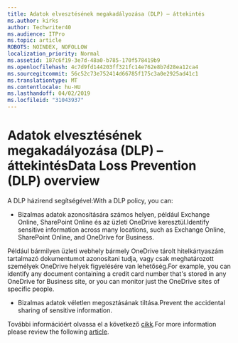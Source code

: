 ```yaml
---
title: Adatok elvesztésének megakadályozása (DLP) – áttekintés
ms.author: kirks
author: Techwriter40
ms.audience: ITPro
ms.topic: article
ROBOTS: NOINDEX, NOFOLLOW
localization_priority: Normal
ms.assetid: 187c6f19-3e7d-48a0-b785-170f578419b9
ms.openlocfilehash: 4c7d9fd144203ff321fc14e762e8b7d28ea12ca4
ms.sourcegitcommit: 56c52c73e752414d66785f175c3a0e2925ad41c1
ms.translationtype: MT
ms.contentlocale: hu-HU
ms.lasthandoff: 04/02/2019
ms.locfileid: "31043937"
---
```

# <a name="data-loss-prevention-dlp-overview"></a><span data-ttu-id="b4320-102">Adatok elvesztésének megakadályozása (DLP) – áttekintés</span><span class="sxs-lookup"><span data-stu-id="b4320-102">Data Loss Prevention (DLP) overview</span></span>

<span data-ttu-id="b4320-103">A DLP házirend segítségével:</span><span class="sxs-lookup"><span data-stu-id="b4320-103">With a DLP policy, you can:</span></span>

- <span data-ttu-id="b4320-104">Bizalmas adatok azonosítására számos helyen, például Exchange Online, SharePoint Online és az üzleti OneDrive keresztül.</span><span class="sxs-lookup"><span data-stu-id="b4320-104">Identify sensitive information across many locations, such as Exchange Online, SharePoint Online, and OneDrive for Business.</span></span>


<span data-ttu-id="b4320-105">Például bármilyen üzleti webhely bármely OneDrive tárolt hitelkártyaszám tartalmazó dokumentumot azonosítani tudja, vagy csak meghatározott személyek OneDrive helyek figyelésére van lehetőség.</span><span class="sxs-lookup"><span data-stu-id="b4320-105">For example, you can identify any document containing a credit card number that's stored in any OneDrive for Business site, or you can monitor just the OneDrive sites of specific people.</span></span>

- <span data-ttu-id="b4320-106">Bizalmas adatok véletlen megosztásának tiltása.</span><span class="sxs-lookup"><span data-stu-id="b4320-106">Prevent the accidental sharing of sensitive information.</span></span>


<span data-ttu-id="b4320-107">További információért olvassa el a következő [cikk](https://docs.microsoft.com/en-us/office365/securitycompliance/data-loss-prevention-policies).</span><span class="sxs-lookup"><span data-stu-id="b4320-107">For more information please review the following [article](https://docs.microsoft.com/en-us/office365/securitycompliance/data-loss-prevention-policies).</span></span>

